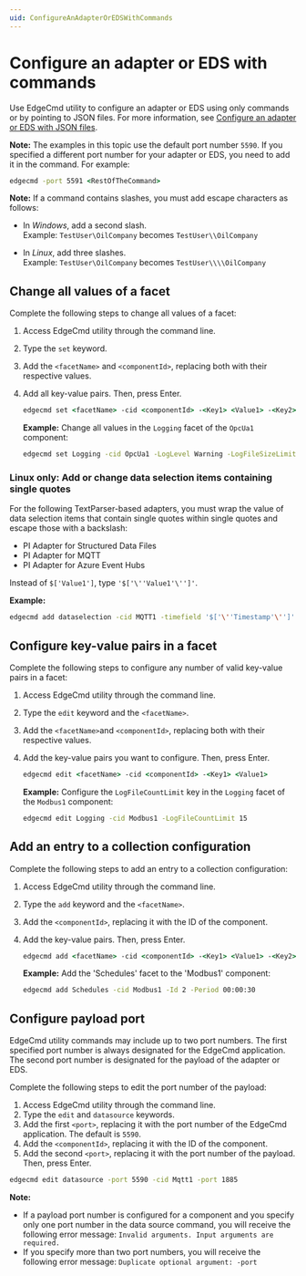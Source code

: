 ```yaml
---
uid: ConfigureAnAdapterOrEDSWithCommands
---
```


# Configure an adapter or EDS with commands

Use EdgeCmd utility to configure an adapter or EDS using only commands or by pointing to JSON files. For more information, see [Configure an adapter or EDS with JSON files](xref:ConfigureAnAdapterOrEDSWithJsonFiles).

**Note:** The examples in this topic use the default port number `5590`. If you specified a different port number for your adapter or EDS, you need to add it in the command. For example:

```cmd
edgecmd -port 5591 <RestOfTheCommand>
```

**Note:** If a command contains slashes, you must add escape characters as follows:<br>
  - In *Windows*, add a second slash.<br> 
       Example: `TestUser\OilCompany` becomes `TestUser\\OilCompany`

  - In *Linux*, add three slashes.<br>
       Example: `TestUser\OilCompany` becomes `TestUser\\\\OilCompany`

       <!-- Mark Bishop 9/16: This part for Linux is confusing. Is it add three slashes total, or three slashes in addition to the first? -->

## Change all values of a facet

Complete the following steps to change all values of a facet:

1. Access EdgeCmd utility through the command line.
2. Type the `set` keyword.
3. Add the `<facetName>` and `<componentId>`, replacing both with their respective values.
4. Add all key-value pairs. Then, press Enter.

   ```cmd
   edgecmd set <facetName> -cid <componentId> -<Key1> <Value1> -<Key2> <Value2> -<Key3> <Value3>
   ```

   **Example:** Change all values in the `Logging` facet of the `OpcUa1` component:

   ```cmd
   edgecmd set Logging -cid OpcUa1 -LogLevel Warning -LogFileSizeLimitBytes 5000 -LogFileCountLimit 30
   ```

### Linux only: Add or change data selection items containing single quotes

For the following TextParser-based adapters, you must wrap the value of data selection items that contain single quotes within single quotes and escape those with a backslash:

- PI Adapter for Structured Data Files
- PI Adapter for MQTT
- PI Adapter for Azure Event Hubs
<!-- Mark Bishop 9/16: Do we have a fourth adapter using text parser now? -->

Instead of `$['Value1']`, type `'$['\''Value1'\'']'`.

**Example:**

```bash
edgecmd add dataselection -cid MQTT1 -timefield '$['\''Timestamp'\'']' -valuefield '$['\''Value'\'']'`
```

## Configure key-value pairs in a facet

Complete the following steps to configure any number of valid key-value pairs in a facet:

<!-- Mark Bishop 6/16: This task needs some explanation of how its use case is different from "## Change all values of a facet" -->

1. Access EdgeCmd utility through the command line.
2. Type the `edit` keyword and the `<facetName>`.
3. Add the `<facetName>`and `<componentId>`, replacing both with their respective values.
4. Add the key-value pairs you want to configure. Then, press Enter.

   ```cmd
   edgecmd edit <facetName> -cid <componentId> -<Key1> <Value1>
   ```

   **Example:** Configure the `LogFileCountLimit` key in the `Logging` facet of the `Modbus1` component:

   ```cmd
   edgecmd edit Logging -cid Modbus1 -LogFileCountLimit 15
   ```

## Add an entry to a collection configuration

Complete the following steps to add an entry to a collection configuration:

<!-- Mark Bishop 6/16: A similar comment to the last one--this task needs more context about its use case. -->

1. Access EdgeCmd utility through the command line.
2. Type the `add` keyword and the `<facetName>`.
3. Add the `<componentId>`, replacing it with the ID of the component.
4. Add the key-value pairs. Then, press Enter.

   ```cmd
   edgecmd add <facetName> -cid <componentId> -<Key1> <Value1> -<Key2> <Value2>
   ```

   **Example:** Add the 'Schedules' facet to the 'Modbus1' component:

   ```cmd
   edgecmd add Schedules -cid Modbus1 -Id 2 -Period 00:00:30
   ```

## Configure payload port

EdgeCmd utility commands may include up to two port numbers. The first specified port number is always designated for the EdgeCmd application. The second port number is designated for the payload of the adapter or EDS.

Complete the following steps to edit the port number of the payload:

1. Access EdgeCmd utility through the command line.
2. Type the `edit` and `datasource` keywords.
3. Add the first `<port>`, replacing it with the port number of the EdgeCmd application. The default is `5590`.
4. Add the `<componentId>`, replacing it with the ID of the component.
5. Add the second `<port>`, replacing it with the port number of the payload. Then, press Enter.

  ```cmd
  edgecmd edit datasource -port 5590 -cid Mqtt1 -port 1885
  ```

  **Note:** <br>

  - If a payload port number is configured for a component and you specify only one port number in the data source command, you will receive the following error message: `Invalid arguments. Input arguments are required.`
  - If you specify more than two port numbers, you will receive the following error message: `Duplicate optional argument: -port`
